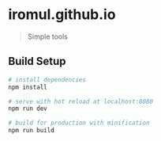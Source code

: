 # iromul.github.io

> Simple tools

## Build Setup

``` bash
# install dependencies
npm install

# serve with hot reload at localhost:8080
npm run dev

# build for production with minification
npm run build
```

